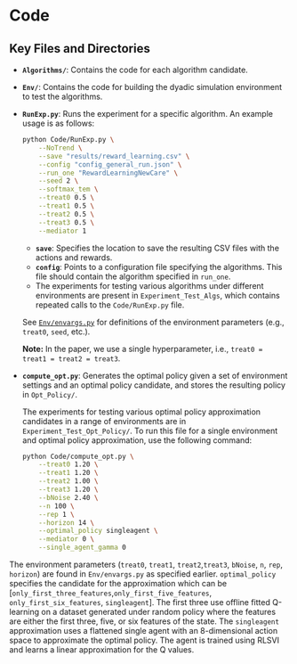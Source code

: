 # Code

## Key Files and Directories

- **`Algorithms/`**: Contains the code for each algorithm candidate.

- **`Env/`**: Contains the code for building the dyadic simulation environment to test the algorithms.

- **`RunExp.py`**: Runs the experiment for a specific algorithm. An example usage is as follows:

    ```bash
    python Code/RunExp.py \
        --NoTrend \
        --save "results/reward_learning.csv" \
        --config "config_general_run.json" \
        --run_one "RewardLearningNewCare" \
        --seed 2 \
        --softmax_tem \
        --treat0 0.5 \
        --treat1 0.5 \
        --treat2 0.5 \
        --treat3 0.5 \
        --mediator 1
    ```

    - **`save`**: Specifies the location to save the resulting CSV files with the actions and rewards.
    - **`config`**: Points to a configuration file specifying the algorithms. This file should contain the algorithm specified in `run_one`.
    - The experiments for testing various algorithms under different environments are present in `Experiment_Test_Algs`, which contains repeated calls to the `Code/RunExp.py` file.

    See [`Env/envargs.py`](https://github.com/StatisticalReinforcementLearningLab/ADAPTS-HCT-AIME/blob/main/Code/Env/envargs.py) for definitions of the environment parameters (e.g., `treat0`, `seed`, etc.).

    **Note:** In the paper, we use a single hyperparameter, i.e., `treat0 = treat1 = treat2 = treat3`.

- **`compute_opt.py`**: Generates the optimal policy given a set of environment settings and an optimal policy candidate, and stores the resulting policy in `Opt_Policy/`.

    The experiments for testing various optimal policy approximation candidates in a range of environments are in `Experiment_Test_Opt_Policy/`. To run this file for a single environment and optimal policy approximation, use the following command:

    ```bash
    python Code/compute_opt.py \
        --treat0 1.20 \
        --treat1 1.20 \
        --treat2 1.00 \
        --treat3 1.20 \
        --bNoise 2.40 \
        --n 100 \
        --rep 1 \
        --horizon 14 \
        --optimal_policy singleagent \
        --mediator 0 \
        --single_agent_gamma 0
    ```

The environment parameters (`treat0`, `treat1`, `treat2`,`treat3`, `bNoise`, `n`, `rep`, `horizon`) are found in `Env/envargs.py` as specified earlier. `optimal_policy` specifies the candidate for the approximation which can be [`only_first_three_features`,`only_first_five_features`, `only_first_six_features`, `singleagent`]. The first three use offline fitted Q-learning on a dataset generated under random policy where the features are either the first three, five, or six features of the state. The `singleagent` approximation uses a flattened single agent with an 8-dimensional action space to approximate the optimal policy. The agent is trained using RLSVI and learns a linear approximation for the Q values.